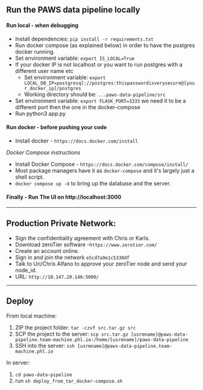 Run the PAWS data pipeline locally
---------------------------------------
#### Run local - when debugging
- Install dependencies: `pip install -r requirements.txt`
- Run docker compose (as explained below) in order to have the postgres docker running.
- Set environment variable: `export IS_LOCAL=True`
- If your docker IP is not localhost or you want to run postgres with a different user name etc  
  - Set environment variable: `export LOCAL_DB_IP=postgresql://postgres:thispasswordisverysecure@[your_docker_ip]/postgres`
  - Working directory should be: `...paws-data-pipeline/src`
- Set environment variable: `export FLASK_PORT=3333` we need it to be a different port then the one in the docker-compose
- Run python3 app.py
#### Run docker - before pushing your code
- Install docker - `https://docs.docker.com/install`  

_Docker Compose instructions_  
- Install Docker Compose - `https://docs.docker.com/compose/install/`      
- Most package managers have it as `docker-compose` and it's largely just a shell script.    
- `docker compose up -d` to bring up the database and the server.

#### Finally - Run The UI on http://localhost:3000
   
---------------------------------------  
Production Private Network:
---------------------------------------    
- Sign the confidentiality agreement with Chris or Karls.  
- Download zeroTier software -`https://www.zerotier.com/`  
- Create an account online.  
- Sign in and join the network `e5cd7a9e1c5330df`  
- Talk to Uri/Chris Alfano to approve your zeroTier node and send your node_id. 
- URL: `http://10.147.20.146:5000/` 
---------------------------------------
Deploy
---------------------------------------
From local machine:
1. ZIP the project folder: `tar -czvf src.tar.gz src`
2. SCP the project to the server: `scp src.tar.gz [usrmname]@paws-data-pipeline.team-machine.phl.io:/home/[usrmname]/paws-data-pipeline`
3. SSH into the server: `ssh [usrmname]@paws-data-pipeline.team-machine.phl.io`

In server:
1. `cd paws-data-pipeline`
2. run `sh deploy_from_tar_docker-compose.sh`


